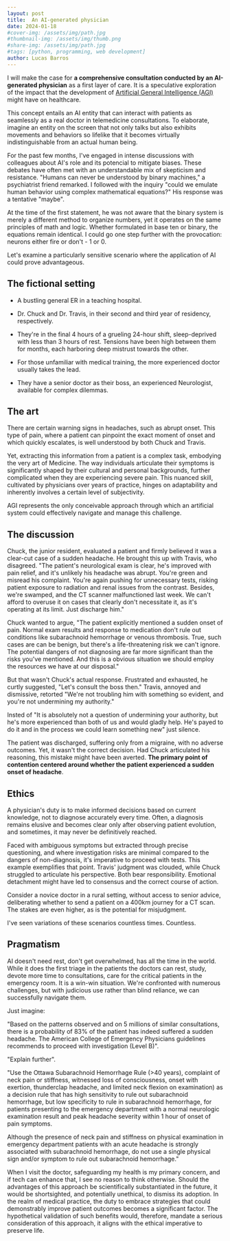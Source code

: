 ```yaml
---
layout: post
title:  An AI-generated physician
date: 2024-01-18
#cover-img: /assets/img/path.jpg
#thumbnail-img: /assets/img/thumb.png
#share-img: /assets/img/path.jpg
#tags: [python, programming, web development]
author: Lucas Barros
---
```


I will make the case for **a comprehensive consultation conducted by an AI-generated physician** as a first layer of care. It is a speculative exploration of the impact that the development of [Artificial General Intelligence (AGI)](https://en.wikipedia.org/wiki/Artificial_general_intelligence) might have on healthcare. 

This concept entails an AI entity that can interact with patients as seamlessly as a real doctor in telemedicine consultations. To elaborate, imagine an entity on the screen that not only talks but also exhibits movements and behaviors so lifelike that it becomes virtually indistinguishable from an actual human being.

For the past few months, I've engaged in intense discussions with colleagues about AI's role and its potencial to mitigate biases. These debates have often met with an understandable mix of skepticism and resistance. "Humans can never be understood by binary machines," a psychiatrist friend remarked. I followed with the inquiry "could we emulate human behavior using complex mathematical equations?" His response was a tentative "maybe".

At the time of the first statement, he was not aware that the binary system is merely a different method to organize numbers, yet it operates on the same principles of math and logic. Whether formulated in base ten or binary, the equations remain identical. I could go one step further with the provocation: neurons either fire or don't - 1 or 0.

Let's examine a particularly sensitive scenario where the application of AI could prove advantageous. 

## The fictional setting

- A bustling general ER in a teaching hospital.

- Dr. Chuck and Dr. Travis, in their second and third year of residency, respectively.

- They're in the final 4 hours of a grueling 24-hour shift, sleep-deprived with less than 3 hours of rest. Tensions have been high between them for months, each harboring deep mistrust towards the other.

- For those unfamiliar with medical training, the more experienced doctor usually takes the lead.

- They have a senior doctor as their boss, an experienced Neurologist, available for complex dilemmas.

## The art

There are certain warning signs in headaches, such as abrupt onset. This type of pain, where a patient can pinpoint the exact moment of onset and which quickly escalates, is well understood by both Chuck and Travis.

Yet, extracting this information from a patient is a complex task, embodying the very art of Medicine. The way individuals articulate their symptoms is significantly shaped by their cultural and personal backgrounds, further complicated when they are experiencing severe pain. This nuanced skill, cultivated by physicians over years of practice, hinges on adaptability and inherently involves a certain level of subjectivity.

AGI represents the only conceivable approach through which an artificial system could effectively navigate and manage this challenge.

## The discussion

Chuck, the junior resident, evaluated a patient and firmly believed it was a clear-cut case of a sudden headache. He brought this up with Travis, who disagreed. "The patient's neurological exam is clear, he's improved with pain relief, and it's unlikely his headache was abrupt. You're green and misread his complaint. You're again pushing for unnecessary tests, risking patient exposure to radiation and renal issues from the contrast. Besides, we're swamped, and the CT scanner malfunctioned last week. We can't afford to overuse it on cases that clearly don't necessitate it, as it's operating at its limit. Just discharge him."

Chuck wanted to argue, "The patient explicitly mentioned a sudden onset of pain. Normal exam results and response to medication don't rule out conditions like subarachnoid hemorrhage or venous thrombosis. True, such cases are can be benign, but there's a life-threatening risk we can't ignore. The potential dangers of not diagnosing are far more significant than the risks you've mentioned. And this is a obvious situation we should employ the resources we have at our disposal."

But that wasn't Chuck's actual response. Frustrated and exhausted, he curtly suggested, "Let's consult the boss then." Travis, annoyed and dismissive, retorted "We're not troubling him with something so evident, and you're not undermining my authority."

Insted of "It is absolutely not a question of undermining your authority, but he's more experienced than both of us and would gladly help. He's payed to do it and in the process we could learn something new" just silence.

The patient was discharged, suffering only from a migraine, with no adverse outcomes. Yet, it wasn't the correct decision. Had Chuck articulated his reasoning, this mistake might have been averted. **The primary point of contention centered around whether the patient experienced a sudden onset of headache**. 

## Ethics

A physician's duty is to make informed decisions based on current knowledge, not to diagnose accurately every time. Often, a diagnosis remains elusive and becomes clear only after observing patient evolution, and sometimes, it may never be definitively reached.

Faced with ambiguous symptoms but extracted through precise questioning, and where investigation risks are minimal compared to the dangers of non-diagnosis, it's imperative to proceed with tests. This example exemplifies that point. Travis' judgment was clouded, while Chuck struggled to articulate his perspective. Both bear responsibility. Emotional detachment might have led to consensus and the correct course of action.

Consider a novice doctor in a rural setting, without access to senior advice, deliberating whether to send a patient on a 400km journey for a CT scan. The stakes are even higher, as is the potential for misjudgment. 

I've seen variations of these scenarios countless times. Countless.

## Pragmatism

AI doesn't need rest, don't get overwhelmed, has all the time in the world. While it does the first triage in the patients the doctors can rest, study, devote more time to consultations, care for the critical patients in the emergency room. It is a win-win situation. We're confronted with numerous challenges, but with judicious use rather than blind reliance, we can successfully navigate them.

Just imagine: 

"Based on the patterns observed and on 5 millions of similar consultations, there is a probability of 83% of the patient has indeed suffered a sudden headache. The American College of Emergency Physicians guidelines recommends to proceed with investigation (Level B)".

"Explain further".

"Use the Ottawa Subarachnoid Hemorrhage Rule (>40 years), complaint of neck pain or stiffness, witnessed loss of consciousness, onset with exertion, thunderclap headache, and limited neck flexion on examination) as a decision rule that has high sensitivity to rule out subarachnoid hemorrhage, but low specificity to rule in subarachnoid hemorrhage, for patients presenting to the emergency department with a normal neurologic examination result and peak headache severity within 1 hour of onset of pain symptoms.  

Although the presence of neck pain and stiffness on physical examination in emergency department patients with an acute headache is strongly associated with subarachnoid hemorrhage, do not use a single physical sign and/or symptom to rule out subarachnoid hemorrhage."

When I visit the doctor, safeguarding my health is my primary concern, and if tech can enhance that, I see no reason to think otherwise.  Should the advantages of this approach be scientifically substantiated in the future, it would be shortsighted, and potentially unethical, to dismiss its adoption. In the realm of medical practice, the duty to embrace strategies that could demonstrably improve patient outcomes becomes a significant factor. The hypothetical validation of such benefits would, therefore, mandate a serious consideration of this approach, it aligns with the ethical imperative to preserve life.
